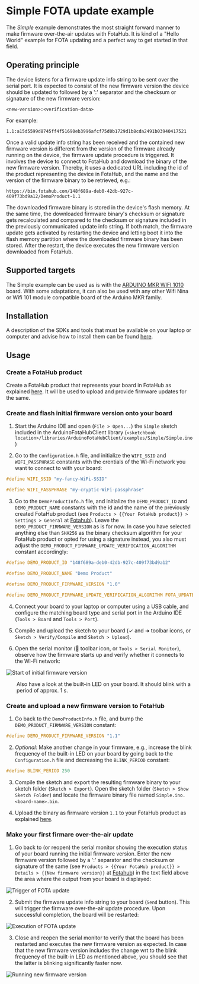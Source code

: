 # Simple FOTA update example

The *Simple* example demonstrates the most straight forward manner to make firmware over-the-air updates with FotaHub. It is kind of a "Hello World" example for FOTA updating and a perfect way to get started in that field.

## Operating principle

The device listens for a firmware update info string to be sent over the serial port. It is expected to consist of the new firmware version the device should be updated to followed by a ':' separator and the checksum or signature of the new firmware version:

`<new-version>:<verification-data>` 

For example: 

`1.1:a15d5599d8745ff4f51690eb3996afcf75d0b1729d1b8cda2491b03940417521`

Once a valid update info string has been received and the contained new firmware version is different from the version of the firmware already running on the device, the firmware update procedure is triggered. It involves the device to connect to FotaHub and download the binary of the new firmware version. Thereby, it uses a dedicated URL including the id of the product representing the device in FotaHub, and the name and the version of the firmware binary to be retrieved, e.g.:

`https://bin.fotahub.com/148f689a-deb0-42db-927c-409f73bd9a12/DemoProduct-1.1`

The downloaded firmware binary is stored in the device's flash memory. At the same time, the downloaded firmware binary's checksum or signature gets recalculated and compared to the checksum or signature included in the previously communicated update info string. If both match, the firmware update gets activated by restarting the device and letting boot it into the flash memory partition where the downloaded firmware binary has been stored. After the restart, the device executes the new firmware version downloaded from FotaHub.

## Supported targets

The Simple example can be used as is with the [ARDUINO MKR WIFI 1010](https://store.arduino.cc/arduino-mkr-wifi-1010) board. With some adaptations, it can also be used with any other Wifi Nina or Wifi 101 module compatible board of the Arduino MKR family.

## Installation

A description of the SDKs and tools that must be available on your laptop or computer and advise how to install them can be found [here](../../../README.md#installation).

## Usage

### Create a FotaHub product

Create a FotaHub product that represents your board in FotaHub as explained [here](../fotahub/create-product.md). It will be used to upload and provide firmware updates for the same. 

### Create and flash initial firmware version onto your board

1. Start the Arduino IDE and open (`File > Open...`) the `Simple` sketch included in the ArduinoFotaHubClient library (`<sketchbook location>/libraries/ArduinoFotaHubClient/examples/Simple/Simple.ino`)

2. Go to the `Configuration.h` file, and initialize the `WIFI_SSID` and `WIFI_PASSPHRASE` constants with the crentials of the Wi-Fi network you want to connect to with your board:

```c
#define WIFI_SSID "my-fancy-WiFi-SSID"

#define WIFI_PASSPHRASE "my-cryptic-WiFi-passphrase"
```

3. Go to the `DemoProductInfo.h` file, and initialize the `DEMO_PRODUCT_ID` and `DEMO_PRODUCT_NAME` constants with the id and the name of the previously created FotaHub product (see `Products > {{Your FotaHub product}} > Settings > General` at [Fotahub](https://fotahub.com)). Leave the `DEMO_PRODUCT_FIRMWARE_VERSION` as is for now. In case you have selected anything else than `SHA256` as the binary checksum algorithm for your FotaHub product or opted for using a signature instead, you also must adjust the `DEMO_PRODUCT_FIRMWARE_UPDATE_VERIFICATION_ALGORITHM` constant accordingly:

```c
#define DEMO_PRODUCT_ID "148f689a-deb0-42db-927c-409f73bd9a12"

#define DEMO_PRODUCT_NAME "Demo Product"

#define DEMO_PRODUCT_FIRMWARE_VERSION "1.0"

#define DEMO_PRODUCT_FIRMWARE_UPDATE_VERIFICATION_ALGORITHM FOTA_UPDATE_VERIFICATION_ALGORITHM_SHA256
```

4. Connect your board to your laptop or computer using a USB cable, and configure the matching board type and serial port in the Arduino IDE (`Tools > Board` and `Tools > Port`).

5. Compile and upload the sketch to your board (&check; and &#x279C; toolbar icons, or `Sketch > Verify/Compile` and `Sketch > Upload`).

6. Open the serial monitor (&#x1F50E; toolbar icon, or `Tools > Serial Monitor`), observe how the firmware starts up and verify whether it connects to the Wi-Fi network:

![](simple-1.png "Start of initial firmware version") 

<p style="margin-left: 2em">Also have a look at the built-in LED on your board. It should blink with a period of approx. 1 s.</p> 

### Create and upload a new firmware version to FotaHub

1. Go back to the `DemoProductInfo.h` file, and bump the `DEMO_PRODUCT_FIRMWARE_VERSION` constant:

```c
#define DEMO_PRODUCT_FIRMWARE_VERSION "1.1"
```

2. *Optional:* Make another change in your firmware, e.g., increase the blink frequency of the built-in LED on your board by going back to the `Configuration.h` file and decreasing the `BLINK_PERIOD` constant:

```c
#define BLINK_PERIOD 250
```

3. Compile the sketch and export the resulting firmware binary to your sketch folder (`Sketch > Export`). Open the sketch folder (`Sketch > Show Sketch Folder`) and locate the firmware binary file named `Simple.ino.<board-name>.bin`.

4. Upload the binary as firmware version `1.1` to your FotaHub product as explained [here](../fotahub/upload-firmware.md).

### Make your first firmare over-the-air update 

1. Go back to (or reopen) the serial monitor showing the execution status of your board running the initial firmware version. Enter the new firmware version followed by a ':' separator and the checksum or signature of the same (see `Products > {{Your FotaHub product}} > Details > {{New firmware version}}` at [Fotahub](https://fotahub.com)) in the text field above the area where the output from your board is displayed:

![](simple-2.png "Trigger of FOTA update") 

2. Submit the firmware update info string to your board (`Send` button). This will trigger the firmware over-the-air update procedure. Upon successful completion, the board will be restarted:

![](simple-3.png "Execution of FOTA update") 

3. Close and reopen the serial monitor to verify that the board has been restarted and executes the new firmware version as expected. In case that the new firmware version includes the change wrt to the blink frequency of the built-in LED as mentioned above, you should see that the latter is blinking significantly faster now. 

![](simple-4.png "Running new firmware version") 
